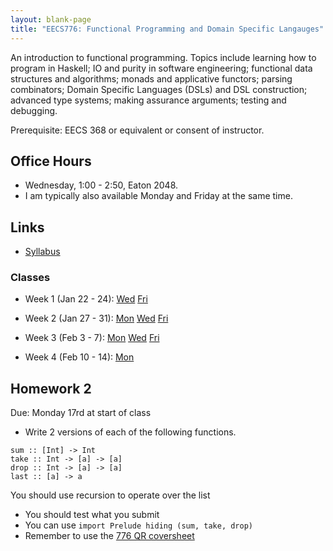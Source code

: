 ```yaml
---
layout: blank-page
title: "EECS776: Functional Programming and Domain Specific Langauges"
---
```


An introduction to functional programming. Topics include learning how
to program in Haskell; IO and purity in software engineering;
functional data structures and algorithms; monads and applicative
functors; parsing combinators; Domain Specific Languages (DSLs) and
DSL construction; advanced type systems; making assurance arguments;
testing and debugging. 

Prerequisite: EECS 368 or equivalent or consent of instructor.

## Office Hours

  * Wednesday, 1:00 - 2:50, Eaton 2048.
  * I am typically also available Monday and Friday at the same time.

## Links

 * <a href="https://drive.google.com/open?id=17V1ofcAKjMv2I8IxirVopve6bTxV0Z1tJnSkU28iqFA">Syllabus<a>

   
### Classes

  * Week 1 (Jan 22 - 24):
    <a href="https://drive.google.com/open?id=11VhvdE9KAWE5DDaIoJRB4mhijglLzuTc">Wed</a>
    <a href="https://drive.google.com/open?id=1kFzjxvK5__hmZPiPxRq7xg3LF87-jsRj">Fri</a>

  * Week 2 (Jan 27 - 31):
    [Mon](https://drive.google.com/open?id=1Dc_u1l6pxtsdfLfgAVQH7TrCNiqSmXn0)
    [Wed](/files/EECS_776_2020-01-29.pdf)
    [Fri](/files/EECS_776_2020-01-31.pdf)

 * Week 3 (Feb 3 - 7):
    [Mon](/files/EECS_776_2020-02-03.pdf)
    [Wed](/files/EECS_776_2020-02-05.pdf)
    [Fri](/files/EECS_776_2020-02-07.pdf)

 * Week 4 (Feb 10 - 14):
    [Mon](/files/EECS_776_2020-02-10.pdf)

## Homework 2

Due: Monday 17rd at start of class

 * Write 2 versions of each of the following functions.
 
```.haskell
sum :: [Int] -> Int
take :: Int -> [a] -> [a]
drop :: Int -> [a] -> [a]
last :: [a] -> a
```

   You should use recursion to operate over the list
 * You should test what you submit
 * You can use `import Prelude hiding (sum, take, drop)`
 * Remember to use the [776 QR coversheet](/workbook/EECS_776)


 

